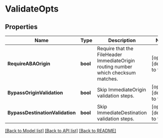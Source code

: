 # ValidateOpts

## Properties

Name | Type | Description | Notes
------------ | ------------- | ------------- | -------------
**RequireABAOrigin** | **bool** | Require that the FileHeader ImmediateOrigin routing number which checksum matches. | [optional] [default to false]
**BypassOriginValidation** | **bool** | Skip ImmediateOrigin validation steps. | [optional] [default to false]
**BypassDestinationValidation** | **bool** | Skip ImmediateDestination validation steps. | [optional] [default to false]

[[Back to Model list]](../README.md#documentation-for-models) [[Back to API list]](../README.md#documentation-for-api-endpoints) [[Back to README]](../README.md)


